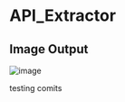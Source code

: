 # API_Extractor

## Image Output

![image](https://github.com/ritulsingh/API_Extractor/assets/53478620/e7c932ce-de80-413c-a96f-8cd0113d049f)

testing comits
